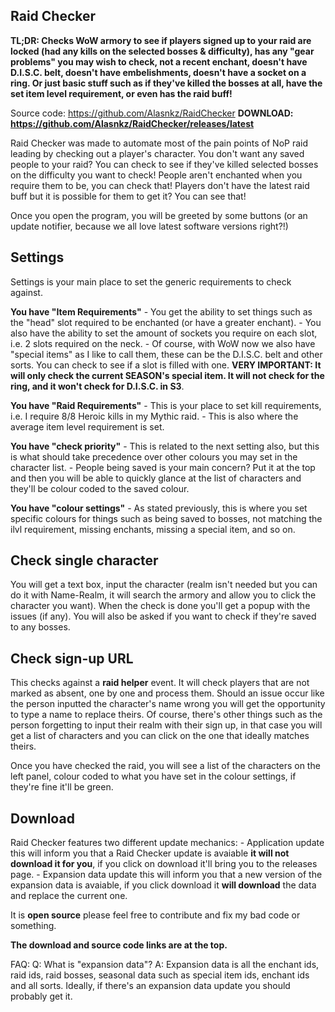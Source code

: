 ## Raid Checker
**TL;DR: Checks WoW armory to see if players signed up to your raid are locked (had any kills on the selected bosses & difficulty), has any "gear problems" you may wish to check, not a recent enchant, doesn't have D.I.S.C. belt, doesn't have embelishments, doesn't have a socket on a ring. Or just basic stuff such as if they've killed the bosses at all, have the set item level requirement, or even has the raid buff!**

Source code: <https://github.com/Alasnkz/RaidChecker>
**DOWNLOAD: <https://github.com/Alasnkz/RaidChecker/releases/latest>**

Raid Checker was made to automate most of the pain points of NoP raid leading by checking out a player's character. You don't want any saved people to your raid? You can check to see if they've killed selected bosses on the difficulty you want to check! People aren't enchanted when you require them to be, you can check that! Players don't have the latest raid buff but it is possible for them to get it? You can see that!

Once you open the program, you will be greeted by some buttons (or an update notifier, because we all love latest software versions right?!)
## Settings
Settings is your main place to set the generic requirements to check against.

**You have "Item Requirements"**
    - You get the ability to set things such as the "head" slot required to be enchanted (or have a greater enchant).
    - You also have the ability to set the amount of sockets you require on each slot, i.e. 2 slots required on the neck.
    - Of course, with WoW now we also have "special items" as I like to call them, these can be the D.I.S.C. belt and other sorts. You can check to see if a slot is filled with one. 
        **VERY IMPORTANT: It will only check the current SEASON's special item. It will not check for the ring, and it won't check for D.I.S.C. in S3**.

**You have "Raid Requirements"**
    - This is your place to set kill requirements, i.e. I require 8/8 Heroic kills in my Mythic raid.
    - This is also where the average item level requirement is set.

**You have "check priority"**
    - This is related to the next setting also, but this is what should take precedence over other colours you may set in the character list.
    - People being saved is your main concern? Put it at the top and then you will be able to quickly glance at the list of characters and they'll be colour coded to the saved colour.

**You have "colour settings"**
    - As stated previously, this is where you set specific colours for things such as being saved to bosses, not matching the ilvl requirement, missing enchants, missing a special item, and so on.

## Check single character
You will get a text box, input the character (realm isn't needed but you can do it with Name-Realm, it will search the armory and allow you to click the character you want).
When the check is done you'll get a popup with the issues (if any).
You will also be asked if you want to check if they're saved to any bosses.

## Check sign-up URL
This checks against a **raid helper** event. It will check players that are not marked as absent, one by one and process them.
Should an issue occur like the person inputted the character's name wrong you will get the opportunity to type a name to replace theirs.
Of course, there's other things such as the person forgetting to input their realm with their sign up, in that case you will get a list of characters and you can click on the one that ideally matches theirs.

Once you have checked the raid, you will see a list of the characters on the left panel, colour coded to what you have set in the colour settings, if they're fine it'll be green.

## Download
Raid Checker features two different update mechanics:
    - Application update this will inform you that a Raid Checker update is avaiable **it will not download it for you**, if you click on download it'll bring you to the releases page.
    - Expansion data update this will inform you that a new version of the expansion data is avaiable, if you click download it **will download** the data and replace the current one.
    
It is **open source** please feel free to contribute and fix my bad code or something.

**The download and source code links are at the top.**

FAQ:
   Q: What is "expansion data"?
   A: Expansion data is all the enchant ids, raid ids, raid bosses, seasonal data such as special item ids, enchant ids and all sorts. Ideally, if there's an expansion data update you should probably get it.
